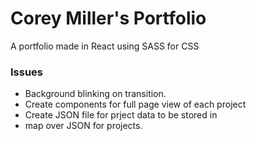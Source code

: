 # Corey Miller's Portfolio
A portfolio made in React using SASS for CSS

### Issues
- Background blinking on transition.
- Create components for full page view of each project
- Create JSON file  for prject data to be stored in
- map over JSON for projects. 
